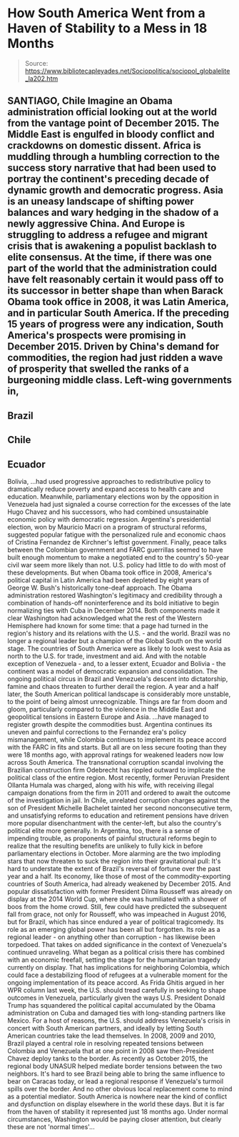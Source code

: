 # How South America Went from a Haven of Stability to a Mess in 18 Months

> Source: https://www.bibliotecapleyades.net/Sociopolitica/sociopol_globalelite_la202.htm

SANTIAGO, Chile
Imagine an
Obama administration official looking out at the world from the
vantage point of December 2015.
The Middle East is engulfed in
bloody conflict and crackdowns on domestic dissent. Africa is
muddling through a humbling correction to the success story
narrative that had been used to portray the continent's
preceding decade of dynamic growth and democratic progress.
Asia
is an uneasy landscape of shifting power balances and wary
hedging in the shadow of a newly aggressive China. And Europe is
struggling to address a refugee and migrant crisis that is
awakening a populist backlash to elite consensus.
At the time, if there was one part of the world that the
administration could have felt reasonably certain it would pass
off to its successor in better shape than when
Barack Obama took
office in 2008, it was Latin America, and in particular South
America.
If the preceding 15 years of progress were any indication, South
America's prospects were promising in December 2015.
Driven by
China's demand for commodities, the region had just ridden a
wave of prosperity that swelled the ranks of a burgeoning middle
class.
Left-wing governments in,
-
Brazil
-
Chile
-
Ecuador
-
Bolivia,
...had used progressive approaches to redistributive policy
to dramatically reduce poverty and expand access to health care
and education.
Meanwhile, parliamentary elections won by the opposition in
Venezuela had just signaled a course correction for the excesses
of the late
Hugo Chavez and his successors, who had combined
unsustainable economic policy with democratic regression.
Argentina's presidential election, won by
Mauricio Macri on a
program of structural reforms, suggested popular fatigue with
the personalized rule and economic chaos of Cristina Fernandez
de Kirchner's leftist government.
Finally, peace talks between the Colombian government and FARC
guerrillas seemed to have built enough momentum to make a
negotiated end to the country's 50-year civil war seem more
likely than not.
U.S. policy had little to do with most of these developments.
But when Obama took office in 2008, America's political capital
in Latin America had been depleted by eight years of
George W.
Bush's historically tone-deaf approach.
The Obama administration
restored Washington's legitimacy and credibility through a
combination of hands-off noninterference and its bold initiative
to begin normalizing ties with Cuba in December 2014.
Both components made it clear Washington had acknowledged what
the rest of the Western Hemisphere had known for some time: that
a page had turned in the region's history and its relations with
the U.S. - and the world.
Brazil was no longer a regional leader
but a champion of the Global South on the world stage.
The
countries of South America were as likely to look west to Asia
as north to the U.S. for trade, investment and aid. And with the
notable exception of Venezuela - and, to a lesser extent,
Ecuador and Bolivia - the continent was a model of democratic
expansion and consolidation.
The ongoing political circus
in
Brazil and Venezuela's
descent into dictatorship, famine and chaos
threaten to further derail the region.
A year and a
half later, the South American political landscape is
considerably more unstable, to the point of being almost
unrecognizable.
Things are far from doom and gloom, particularly
compared to the violence in the Middle East and geopolitical
tensions in Eastern Europe and Asia.
...have managed to register growth despite the commodities bust.
Argentina continues its uneven and painful corrections to the
Fernandez era's policy mismanagement, while Colombia continues
to implement its peace accord with the FARC in fits and starts.
But all are on less secure footing than they were 18 months ago,
with approval ratings for weakened leaders now low across South
America.
The transnational corruption scandal involving the
Brazilian construction firm Odebrecht has rippled outward to
implicate the political class of the entire region.
Most
recently, former Peruvian President Ollanta Humala was charged,
along with his wife, with receiving illegal campaign donations
from the firm in 2011 and ordered to await the outcome of the
investigation in jail.
In Chile, unrelated corruption charges
against the son of President Michelle Bachelet tainted her
second nonconsecutive term, and unsatisfying reforms to
education and retirement pensions have driven more popular
disenchantment with the center-left, but also the country's
political elite more generally.
In Argentina, too, there is a
sense of impending trouble, as proponents of painful structural
reforms begin to realize that the resulting benefits are
unlikely to fully kick in before parliamentary elections in
October.
More alarming are the two imploding stars that now threaten to
suck the region into their gravitational pull:
It's hard to understate the extent of Brazil's reversal of
fortune over the past year and a half.
Its economy, like those
of most of the commodity-exporting countries of South America,
had already weakened by December 2015. And popular
dissatisfaction with former President Dilma Rousseff was already
on display at the 2014 World Cup, where she was humiliated with
a shower of boos from the home crowd.
Still, few could have predicted the subsequent fall from grace,
not only for Rousseff, who was impeached in August 2016, but for
Brazil, which has since endured a year of political tragicomedy.
Its role as an emerging global power has been all but forgotten.
Its role as a regional leader - on anything other than
corruption - has likewise been torpedoed.
That takes on added significance in the context of Venezuela's
continued unraveling. What began as a political crisis there has
combined with an economic freefall, setting the stage for the
humanitarian tragedy currently on display.
That has implications
for neighboring Colombia, which could face a destabilizing flood
of refugees at a vulnerable moment for the ongoing
implementation of its peace accord.
As Frida Ghitis
argued in her WPR column last week, the U.S. should tread
carefully in seeking to shape outcomes in Venezuela,
particularly given the ways U.S. President
Donald Trump has
squandered the political capital accumulated by the Obama
administration on Cuba and damaged ties with long-standing
partners like Mexico.
For a host of reasons, the U.S. should
address Venezuela's crisis in concert with South American
partners, and ideally by letting South American countries take
the lead themselves.
In 2008, 2009 and 2010, Brazil played a
central role in resolving repeated tensions between Colombia and
Venezuela that at one point in 2008 saw then-President Chavez
deploy tanks to the border.
As recently as October 2015, the
regional body UNASUR
helped mediate border tensions between the two neighbors.
It's hard to see Brazil being able to bring the same influence
to bear on Caracas today, or lead a regional response if
Venezuela's turmoil spills over the border. And no other obvious
local replacement come to mind as a potential mediator.
South America is nowhere near the kind of conflict and
dysfunction on display elsewhere in the world these days. But it
is far from the haven of stability it represented just 18 months
ago.
Under normal circumstances, Washington would be paying
closer attention, but clearly these are not 'normal times'...
